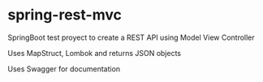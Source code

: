 # spring-rest-mvc
SpringBoot test proyect to create a REST API using Model View Controller

Uses MapStruct, Lombok and returns JSON objects

Uses Swagger for documentation
